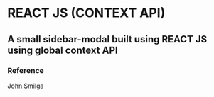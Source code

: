 # REACT JS (CONTEXT API)

## A small sidebar-modal built using REACT JS using global context API 

### Reference
[John Smilga](https://github.com/john-smilga)

 
